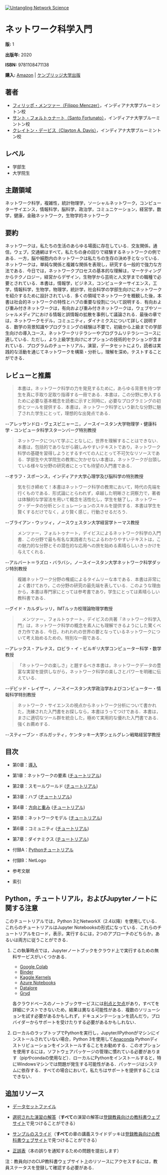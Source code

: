 [![Untangling Network Science](http://img.youtube.com/vi/GZJgPiuQgcw/hqdefault.jpg)](http://www.youtube.com/watch?v=GZJgPiuQgcw "Untangling Network Science")

# ネットワーク科学入門

**版:** 1

**出版年:** 2020

**ISBN:** 9781108471138

**購入:** [Amazon](https://www.amazon.com/First-Course-Network-Science/dp/1108471137/) | [ケンブリッジ大学出版](https://www.cambridge.org/us/academic/subjects/physics/statistical-physics/first-course-network-science)

## 著者

* [フィリッポ・メンツァー（Filippo Menczer）](https://about.me/fil.m)，インディアナ大学ブルーミントン校
* [サント・フォルトゥナート（Santo Fortunato）](https://sites.google.com/view/santofortunato/)，インディアナ大学ブルーミントン校
* [クレイトン・デービス（Clayton A. Davis）](https://www.clayadavis.net/)，インディアナ大学ブルーミントン校

## レベル

* 学部生
* 大学院生

## 主題領域

ネットワーク科学，複雑性，統計物理学，ソーシャルネットワーク，コンピューターサイエンス，情報科学，脳科学，政治学，コミュニケーション，経営学，数学，健康，金融ネットワーク，生物学的ネットワーク

## 要約

ネットワークは，私たちの生活のあらゆる場面に存在している．交友関係，通信，ウェブ，交通網はすべて，私たちの身の回りで経験するネットワークの例である．一方，脳や細胞内のネットワークは私たちの生存の決め手となっている．ネットワークは，単純な関係と複雑な関係を表現し，研究する一般的で強力な方法である．今日では，ネットワークプロセスの基本的な理解は，マーケティングからテクノロジー，経営からデザイン，生物学から芸術と人文学までの職種で必要とされている．本書は，情報学，ビジネス，コンピューターサイエンス，工学，情報科学，生物学，物理学，統計学，社会科学の学部生向けにネットワークを紹介するために設計されている．多くの領域でネットワークを概観した後，本書は社会的ネットワークの特性とハブの重要な役割について説明する．有向および重み付きネットワークは，有向および重み付きネットワークは，ウェブやソーシャルメディアにおける情報と誤情報の拡散を事例して議論される．最後の章では，ネットワークモデル，コミュニティ，ダイナミクスについて詳しく説明する．数学の背景知識やプログラミングの経験は不要で，初級から上級までの学部生向けの導入コース，ネットワークリテラシーやプログラムリテラシーコースに適している．ただし，より上級学生向けにオプションの技術的セクションが含まれている．プログラムのチュートリアル，演習，データセットにより，読者は実践的な活動を通じてネットワークを構築・分析し，理解を深め，テストすることができる．

## レビューと推薦

> 本書は，ネットワーク科学の力を発見するために，あらゆる背景を持つ学生を真に手取り足取り指導する一冊である．本書は，この分野に参入するために必要な基本概念を読者に示すと同時に，必要なプログラミングの初歩とツールを提供する．本書は，ネットワーク科学という新たな分野に魅了された学生にとって，理想的な出発点である．

--アレッサンドロ・ヴェスピニャーニ，ノースイースタン大学物理学・健康科学・コンピュータ科学スターンバーグ特別教授

> ネットワークについて学ぶことなしに，世界を理解することはできない．本書は，包括的でありながら親しみやすいテキストであり，ネットワーク科学の基礎を習得しようとするすべての人にとって不可欠なリソースである．学部生や大学院生の教育に欠かせない本書は，ネットワークが台頭している様々な分野の研究者にとっても待望の入門書である．

--オラフ・スポーンス，インディアナ大学心理学及び脳科学の特別教授

> 気を引き締めて！本書はネットワーク科学の教育において，時代の先端を行くものである．形式論にとらわれず，卓越した明晰さと洞察力で，著者は体験的な学習法を用いて概念を活性化し，学生を魅了し，ネットワーク・データの分析とシミュレーションのスキルを提供する．本書は学生を賢くするだけでなく，より賢く感じ，行動させるだろう．

--ブライアン・ウッツィ，ノースウェスタン大学経営学トーマス教授

> メンツァー，フォルトゥナート，デイビスによるネットワーク科学の入門書．この分野で最も有名な実践者たちによるわかりやすいテキストは，この魅力的な分野とその潜在的な応用への旅を始める素晴らしいきっかけを与えてくれる．

--アルバート＝ラズロ・バラバシ，ノースイースタン大学ネットワーク科学ダッジ特別教授

> 複雑ネットワーク分野の権威によるタイムリーな本である．本書は非常によく書けており，この分野の研究の最先端を表している．このような理由から，本書は専門家にとっては参考書であり，学生にとっては素晴らしい教科書である．

--グイド・カルダレッリ，IMTルッカ校理論物理学教授

>　メンツァー，フォルトゥナート，デイビスの共著『ネットワーク科学入門』は，ネットワーク科学の概念を素人にも理解できるようにした驚くべき力作である．今日，われわれの世界の要となっているネットワークについて考え始めるための，特別な一冊である．

--アレックス・アレナス，ロビラ・イ・ビルギリ大学コンピューター科学・数学教授

> 「ネットワークの楽しさ」と題するべき本書は，ネットワークデータの豊富な実習を提供しながら，ネットワーク科学の楽しさとパワーを明確に伝えている．

--デビッド・レイザー，ノースイースタン大学政治学およびコンピューター・情報科学特別教授

> ネットワーク・サイエンスの視点からネットワーク分析について書かれた，洗練された入門書をお探しなら，本書はうってつけである．本書は，まさに適切なツール群を統合した，極めて実用的な優れた入門書である．強くお薦めする．

--スティーブン・ボルガッティ，ケンタッキー大学シェルグレン戦略経営学教授

## 目次

* 第0章：[導入](https://github.com/CambridgeUniversityPress/FirstCourseNetworkScience/blob/master/sample/chapters/chapter0.pdf)

* 第1章：ネットワークの要素 ([チュートリアル](https://github.com/CambridgeUniversityPress/FirstCourseNetworkScience/blob/master/tutorials_ja/Chapter%201%20Tutorial.ipynb))

* 第2章：スモールワールド ([チュートリアル](https://github.com/CambridgeUniversityPress/FirstCourseNetworkScience/blob/master/tutorials_ja/Chapter%202%20Tutorial.ipynb))

* 第3章：ハブ ([チュートリアル](https://github.com/CambridgeUniversityPress/FirstCourseNetworkScience/blob/master/tutorials_ja/Chapter%203%20Tutorial.ipynb))

* 第4章：[方向と重み](https://github.com/CambridgeUniversityPress/FirstCourseNetworkScience/blob/master/sample/chapters/chapter4.pdf) ([チュートリアル](https://github.com/CambridgeUniversityPress/FirstCourseNetworkScience/blob/master/tutorials_ja/Chapter%204%20Tutorial%20(Twitter%20API%20v2).ipynb))

* 第5章：ネットワークモデル ([チュートリアル](https://github.com/CambridgeUniversityPress/FirstCourseNetworkScience/blob/master/tutorials_ja/Chapter%205%20Tutorial.ipynb))

* 第6章：コミュニティ ([チュートリアル](https://github.com/CambridgeUniversityPress/FirstCourseNetworkScience/blob/master/tutorials_ja/Chapter%206%20Tutorial.ipynb))

* 第7章：ダイナミクス ([チュートリアル](https://github.com/CambridgeUniversityPress/FirstCourseNetworkScience/blob/master/tutorials_ja/Chapter%207%20Tutorial.ipynb))

* 付録A：[Pythonチュートリアル](https://github.com/CambridgeUniversityPress/FirstCourseNetworkScience/blob/master/tutorials_ja/Appendix%20-%20Python%20Tutorial.ipynb)

* 付録B：NetLogo

* 参考文献

* 索引

## Python，チュートリアル，およびJupyterノートに関する注意

このチュートリアルでは，Python 3とNetworkX（2.4以降）を使用している．これらのチュートリアルはJupyter Notebooksの形式になっている．これらのチュートリアルをロード，表示，実行するには，2つのアプローチのどちらか，あるいは両方に従うことができる．

1. この執筆時点では，Jupyterノートブックをクラウド上で実行するための無料サービスがいくつかある．
   * [Google Colab](https://colab.research.google.com/)
   * [Binder](https://mybinder.org/)
   * [Kaggle Kernels](https://www.kaggle.com/kernels)
   * [Azure Notebooks](https://notebooks.azure.com/)
   * [Datalore](https://datalore.io/)
   * [Gryd](https://gryd.us/)

   各クラウドベースのノートブックサービスには[利点と欠点](https://www.dataschool.io/cloud-services-for-jupyter-notebook/)があり，すべてを詳細にテストできないため，結果は異なる可能性がある．複数のソリューションを試す必要があるかもしれず，ドキュメンテーションを読んだり，プロバイダーからサポートを受けたりする必要があるかもしれない．

2. ローカルのラップトップでPythonを実行し，Jupyter/IPythonがマシンにインストールされていない場合，Python 3を使用して[Anaconda](https://www.anaconda.com/distribution/) Pythonディストリビューションをインストールすることをお勧めする．このオプションを使用するには，ソフトウェアパッケージの管理に慣れている必要があります（pipやcondaの使用など）．ローカルにPythonをインストールすると，特にWindowsマシンでは問題が発生する可能性がある．パッケージはシステムに依存する．すべての場合において，私たちはサポートを提供することはできない．

## 追加リソース

* [データセットファイル](https://github.com/CambridgeUniversityPress/FirstCourseNetworkScience/tree/master/datasets)

* [選択された演習の解答](https://github.com/CambridgeUniversityPress/FirstCourseNetworkScience/blob/master/sample/Selected_Exercise_Solutions.pdf)（**すべて**の演習の解答は[登録教員向けの教科書ウェブサイト](https://www.cambridge.org/academic/subjects/physics/statistical-physics/first-course-network-science#resources)で見つけることができる）

* [サンプルのスライド](https://github.com/CambridgeUniversityPress/FirstCourseNetworkScience/tree/master/sample/slides)（**すべて**の章の講義スライドデッキは[登録教員向けの教科書ウェブサイト](https://www.cambridge.org/academic/subjects/physics/statistical-physics/first-course-network-science#resources)で見つけることができる）

* [正誤表](https://github.com/CambridgeUniversityPress/FirstCourseNetworkScience/issues)（本の誤りを通知するための問題を提出します）

注：教員向けのCUP教科書ウェブサイト上のリソースにアクセスするには，教員ステータスを登録して確認する必要がある．
